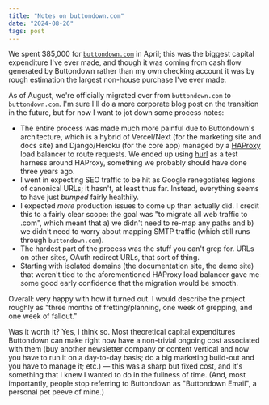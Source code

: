 ```yaml
---
title: "Notes on buttondown.com"
date: "2024-08-26"
tags: post
---
```


We spent $85,000 for [`buttondown.com`](https://buttondown.com) in April; this was the biggest capital expenditure I've ever made, and though it was coming from cash flow generated by Buttondown rather than my own checking account it was by rough estimation the largest non-house purchase I've ever made.

As of August, we're officially migrated over from `buttondown.com` to `buttondown.com`. I'm sure I'll do a more corporate blog post on the transition in the future, but for now I want to jot down some process notes:

- The entire process was made much more painful due to Buttondown's architecture, which is a hybrid of Vercel/Next (for the marketing site and docs site) and Django/Heroku (for the core app) managed by a [HAProxy](https://haproxy.com/) load balancer to route requests. We ended up using [hurl](https://hurl.dev/) as a test harness around HAProxy, something we probably should have done three years ago.
- I went in expecting SEO traffic to be hit as Google renegotiates legions of canonical URLs; it hasn't, at least thus far. Instead, everything seems to have just _bumped_ fairly healthily.
- I expected _more_ production issues to come up than actually did. I credit this to a fairly clear scope: the goal was "to migrate all web traffic to .com", which meant that a) we didn't need to re-map any paths and b) we didn't need to worry about mapping SMTP traffic (which still runs through `buttondown.com`).
- The hardest part of the process was the stuff you can't grep for. URLs on other sites, OAuth redirect URLs, that sort of thing.
- Starting with isolated domains (the documentation site, the demo site) that weren't tied to the aforementioned HAProxy load balancer gave me some good early confidence that the migration would be smooth.

Overall: very happy with how it turned out. I would describe the project roughly as "three months of fretting/planning, one week of grepping, and one week of fallout."

Was it worth it? Yes, I think so. Most theoretical capital expenditures Buttondown can make right now have a non-trivial ongoing cost associated with them (buy another newsletter company or content vertical and now you have to run it on a day-to-day basis; do a big marketing build-out and you have to manage it; etc.) — this was a sharp but fixed cost, and it's something that I knew I wanted to do in the fullness of time. (And, most importantly, people stop referring to Buttondown as "Buttondown Email", a personal pet peeve of mine.)
